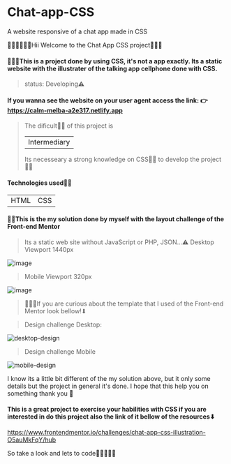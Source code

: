 # Chat-app-CSS
A website responsive of a chat app made in CSS

🙋🏾‍♂️🙋🏾‍♂Hii Welcome to the Chat App CSS project👋🏼👋

#### 👨🏾‍💻This is a project done by using CSS, it's not a app exactly. Its a static website with the illustrater of the talking app cellphone done with CSS.

> status: Developing⚠️
#### If you wanna see the website on your user agent access the link: 👉 https://calm-melba-a2e317.netlify.app

> The dificult🧩🧩 of this project is <table><tr><td>Intermediary</td></tr></table>
> Its necesseary a strong knowledge on CSS🥈🥈 to develop the project🙎🏾

#### Technologies used💁🏾
<table>
<tr>
  <td>HTML</td>
  <td>CSS</td>
</tr>
</table>

#### 🤷🏾This is the my solution done by myself with the layout challenge of the Front-end Mentor
> Its a static web site without JavaScript or PHP, JSON...⚠️
> Desktop Viewport 1440px

![image](https://user-images.githubusercontent.com/105549520/224789722-d2413be9-0780-4cc0-8fb8-b4b5d0586551.png)

> Mobile Viewport 320px

![image](https://user-images.githubusercontent.com/105549520/224790124-95b4c63f-5a3b-4356-ab9b-7fec4625e022.png)

> 🕵🏾‍♂️If you are curious about the template that I used of the Front-end Mentor look bellow!⬇

> Design challenge Desktop:

![desktop-design](https://user-images.githubusercontent.com/105549520/224570687-f7cb6630-80e2-4009-9fdd-a289ddca0bd0.jpg)

> Design challenge Mobile

![mobile-design](https://user-images.githubusercontent.com/105549520/224790528-68e1b78e-217e-438b-8ef9-b2ae9adfd227.jpg)


I know its a little bit different of the my solution above, but it only some details but the project in general it's done. I hope that this help you on something thank you 🙂

#### This is a great project to exercise your habilities with CSS if you are interested in do this project also the link of it bellow of the resources⬇
https://www.frontendmentor.io/challenges/chat-app-css-illustration-O5auMkFqY/hub

So take a look and lets to code🚀🚀👨🏻‍💻
